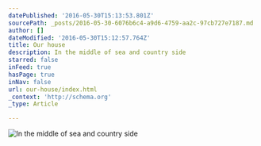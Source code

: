 ```yaml
---
datePublished: '2016-05-30T15:13:53.801Z'
sourcePath: _posts/2016-05-30-6076b6c4-a9d6-4759-aa2c-97cb727e7187.md
author: []
dateModified: '2016-05-30T15:12:57.764Z'
title: Our house
description: In the middle of sea and country side
starred: false
inFeed: true
hasPage: true
inNav: false
url: our-house/index.html
_context: 'http://schema.org'
_type: Article

---
```

![In the middle of sea and country side](https://the-grid-user-content.s3-us-west-2.amazonaws.com/4050f0c2-7786-4e45-887b-1fb9b1ccde1d.jpg)